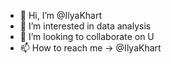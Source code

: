 - 👋 Hi, I’m @IlyaKhart
- 👀 I’m interested in data analysis
- 💞️ I’m looking to collaborate on U
- 📫 How to reach me -> @IlyaKhart

<!----
IlyaKhart/IlyaKhart is a ✨ special ✨ repository because its `README.md` (this file) appears on your GitHub profile.
You can click the Preview link to take a look at your changes.
---->

